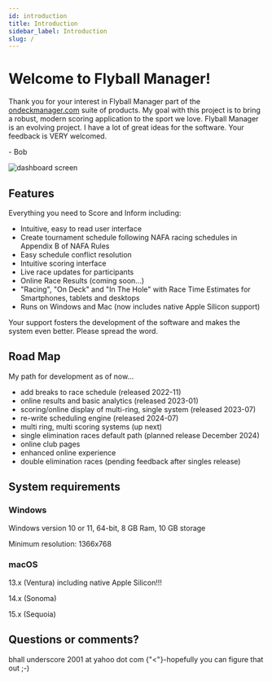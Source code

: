 ```yaml
---
id: introduction
title: Introduction
sidebar_label: Introduction
slug: /
---
```


# Welcome to Flyball Manager!

Thank you for your interest in Flyball Manager part of the [ondeckmanager.com](https://www.ondeckmanager.com) suite of products. My goal with this project is to bring a robust, modern scoring application to the sport we love. Flyball Manager is an evolving project. I have a lot of great ideas for the software. Your feedback is VERY welcomed.

\- Bob

![dashboard screen](/img/dashboard-screen.svg)

## Features

Everything you need to Score and Inform including:

- Intuitive, easy to read user interface
- Create tournament schedule following NAFA racing schedules in Appendix B of NAFA Rules
- Easy schedule conflict resolution
- Intuitive scoring interface
- Live race updates for participants
- Online Race Results \(coming soon...\)
- "Racing", "On Deck" and "In The Hole" with Race Time Estimates for Smartphones, tablets and desktops
- Runs on Windows and Mac (now includes native Apple Silicon support)

Your support fosters the development of the software and makes the system even better. Please spread the word.

## Road Map

My path for development as of now...

- add breaks to race schedule (released 2022-11)
- online results and basic analytics (released 2023-01)
- scoring/online display of multi-ring, single system (released 2023-07)
- re-write scheduling engine (released 2024-07)
- multi ring, multi scoring systems (up next)
- single elimination races default path (planned release December 2024)
- online club pages
- enhanced online experience
- double elimination races (pending feedback after singles release)

## System requirements

### Windows

Windows version 10 or 11, 64-bit, 8 GB Ram, 10 GB storage

Minimum resolution: 1366x768

### macOS

13.x (Ventura) including native Apple Silicon!!!

14.x (Sonoma)

15.x (Sequoia)

## Questions or comments?

bhall underscore 2001 at yahoo dot com {"<"}-hopefully you can figure that out ;-)
